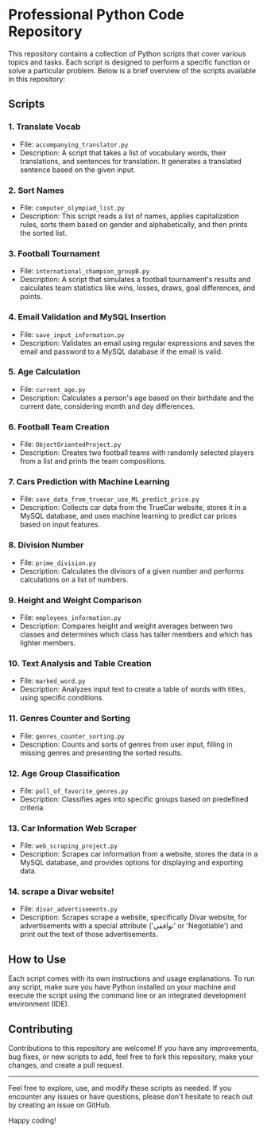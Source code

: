 # Professional Python Code Repository

This repository contains a collection of Python scripts that cover various topics and tasks. Each script is designed to perform a specific function or solve a particular problem. Below is a brief overview of the scripts available in this repository:

## Scripts

### 1. Translate Vocab
- File: `accompanying_translator.py`
- Description: A script that takes a list of vocabulary words, their translations, and sentences for translation. It generates a translated sentence based on the given input.

### 2. Sort Names
- File: `computer_olympiad_list.py`
- Description: This script reads a list of names, applies capitalization rules, sorts them based on gender and alphabetically, and then prints the sorted list.

### 3. Football Tournament
- File: `international_champion_groupB.py`
- Description: A script that simulates a football tournament's results and calculates team statistics like wins, losses, draws, goal differences, and points.

### 4. Email Validation and MySQL Insertion
- File: `save_input_information.py`
- Description: Validates an email using regular expressions and saves the email and password to a MySQL database if the email is valid.

### 5. Age Calculation
- File: `current_age.py`
- Description: Calculates a person's age based on their birthdate and the current date, considering month and day differences.

### 6. Football Team Creation
- File: `ObjectOrientedProject.py`
- Description: Creates two football teams with randomly selected players from a list and prints the team compositions.

### 7. Cars Prediction with Machine Learning
- File: `save_data_from_truecar_use_ML_predict_price.py`
- Description: Collects car data from the TrueCar website, stores it in a MySQL database, and uses machine learning to predict car prices based on input features.

### 8. Division Number
- File: `prime_division.py`
- Description: Calculates the divisors of a given number and performs calculations on a list of numbers.

### 9. Height and Weight Comparison
- File: `employees_information.py`
- Description: Compares height and weight averages between two classes and determines which class has taller members and which has lighter members.

### 10. Text Analysis and Table Creation
- File: `marked_word.py`
- Description: Analyzes input text to create a table of words with titles, using specific conditions.

### 11. Genres Counter and Sorting
- File: `genres_counter_sorting.py`
- Description: Counts and sorts of genres from user input, filling in missing genres and presenting the sorted results.

### 12. Age Group Classification
- File: `poll_of_favorite_genres.py`
- Description: Classifies ages into specific groups based on predefined criteria.

### 13. Car Information Web Scraper
- File: `web_scraping_project.py`
- Description: Scrapes car information from a website, stores the data in a MySQL database, and provides options for displaying and exporting data.

### 14. scrape a Divar website!
- File: `divar_advertisements.py`
- Description: Scrapes scrape a website, specifically Divar website, for advertisements with a special attribute ('توافقی' or 'Negotiable') and print out the text of those advertisements.

## How to Use

Each script comes with its own instructions and usage explanations. To run any script, make sure you have Python installed on your machine and execute the script using the command line or an integrated development environment (IDE).

## Contributing

Contributions to this repository are welcome! If you have any improvements, bug fixes, or new scripts to add, feel free to fork this repository, make your changes, and create a pull request.

---

Feel free to explore, use, and modify these scripts as needed. If you encounter any issues or have questions, please don't hesitate to reach out by creating an issue on GitHub.

Happy coding!

